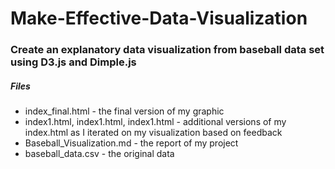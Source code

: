 # Make-Effective-Data-Visualization

### Create an explanatory data visualization from baseball data set using D3.js and Dimple.js

##### Files
* index_final.html - the final version of my graphic
* index1.html, index1.html, index1.html -  additional versions of my index.html as I iterated on my visualization based on feedback
* Baseball_Visualization.md - the report of my project
* baseball_data.csv - the original data
